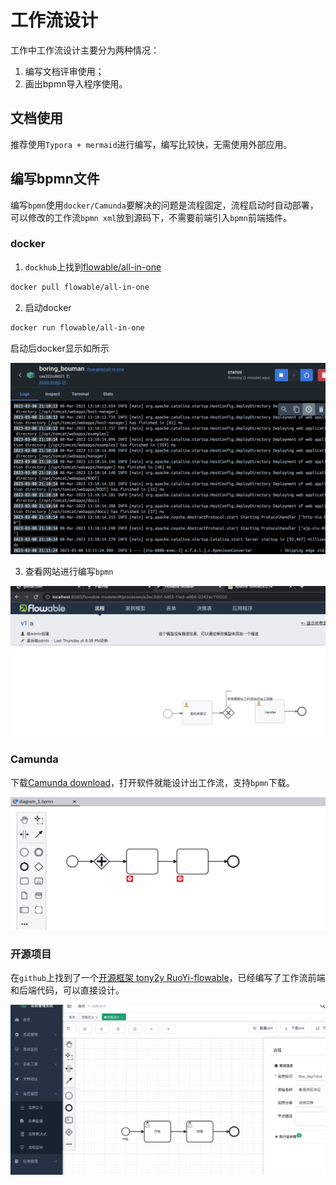 # 工作流设计

工作中工作流设计主要分为两种情况：

1. 编写文档评审使用；
2. 画出bpmn导入程序使用。

## 文档使用

推荐使用`Typora + mermaid`进行编写，编写比较快，无需使用外部应用。

## 编写bpmn文件

编写`bpmn`使用`docker/Camunda`要解决的问题是流程固定，流程启动时自动部署，可以修改的工作流`bpmn xml`放到源码下，不需要前端引入`bpmn`前端插件。

### docker

1. `dockhub`上找到[flowable/all-in-one](https://hub.docker.com/r/flowable/all-in-one)

```bash
docker pull flowable/all-in-one
```

2. 启动docker

```bash
docker run flowable/all-in-one
```

启动后docker显示如所示

![An image](./images/docker-flowable-start.jpg)

3. 查看网站进行编写`bpmn`

![An image](./images/flowable-desgin.jpg)

### Camunda

下载[Camunda download](https://camunda.com/download/modeler/)，打开软件就能设计出工作流，支持`bpmn`下载。

![An image](./images/Camunda-desgin.png)

### 开源项目

在`github`上找到了一个[开源框架 tony2y RuoYi-flowable](https://github.com/tony2y/RuoYi-flowable)，已经编写了工作流前端和后端代码，可以直接设计。

![An image](./images/tony2y-desgin.png)
